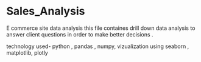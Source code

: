 # Sales_Analysis
E commerce site data analysis 
this file containes drill down data analysis to answer client questions in order to make better decisions .

technology used-
python , pandas , numpy, vizualization using seaborn , matplotlib, plotly
